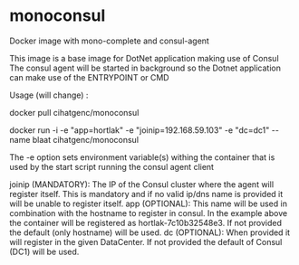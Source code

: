 # monoconsul
Docker image with mono-complete and consul-agent

This image is a base image for DotNet application making use of Consul
The consul agent will be started in background so the Dotnet application can make use of the ENTRYPOINT or CMD

Usage (will change) :

docker pull cihatgenc/monoconsul

docker run -i -e "app=hortlak" -e "joinip=192.168.59.103" -e "dc=dc1" --name blaat cihatgenc/monoconsul

The -e option sets environment variable(s) withing the container that is used by the start script running the consul agent client

joinip (MANDATORY): The IP of the Consul cluster where the agent will register itself. This is mandatory and if no valid ip/dns name is provided it will be unable to register itself.
app (OPTIONAL): This name will be used in combination with the hostname to register in consul. In the example above the container will be registered as hortlak-7c10b32548e3. If not provided the default (only hostname) will be used.
dc (OPTIONAL): When provided it will register in the given DataCenter. If not provided the default of Consul (DC1) will be used.
